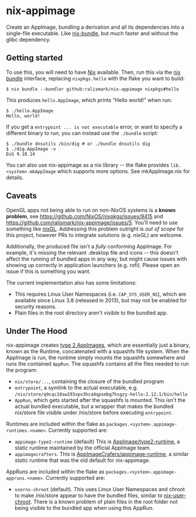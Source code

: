 # nix-appimage

Create an AppImage, bundling a derivation and all its dependencies into a single-file executable.
Like [nix-bundle](https://github.com/matthewbauer/nix-bundle), but much faster and without the glibc dependency.

## Getting started

To use this, you will need to have [Nix](https://nixos.org/) available.
Then, run this via the [nix bundle](https://nixos.org/manual/nix/unstable/command-ref/new-cli/nix3-bundle.html) interface, replacing `nixpkgs.hello` with the flake you want to build:

```
$ nix bundle --bundler github:ralismark/nix-appimage nixpkgs#hello
```

This produces `hello.AppImage`, which prints "Hello world!" when run:

```
$ ./hello.AppImage
Hello, world!
```

If you get a `entrypoint ... is not executable` error, or want to specify a different binary to run, you can instead use the `./bundle` script:

```
$ ./bundle dnsutils /bin/dig # or ./bundle dnsutils dig
$ ./dig.AppImage -v
DiG 9.18.14
```

You can also use nix-appimage as a nix library -- the flake provides `lib.<system>.mkAppImage` which supports more options.
See mkAppImage.nix for details.

## Caveats

OpenGL apps not being able to run on non-NixOS systems is a **known problem**, see https://github.com/NixOS/nixpkgs/issues/9415 and https://github.com/ralismark/nix-appimage/issues/5.
You'll need to use something like [nixGL](https://github.com/guibou/nixGL).
Addressing this problem outright is _out of scope_ for this project, however PRs to integrate solutions (e.g. nixGL) are welcome.

Additionally, the produced file isn't a _fully_ conforming AppImage.
For example, it's missing the relevant .desktop file and icons -- this doesn't affect the running of bundled apps in any way, but might cause issues with showing up correctly in application launchers (e.g. rofi).
Please open an issue if this is something you want.

The current implementation also has some limitations:

- This requires Linux User Namespaces (i.e. `CAP_SYS_USER_NS`), which are available since Linux 3.8 (released in 2013), but may not be enabled for security reasons.
- Plain files in the root directory aren't visible to the bundled app.

## Under The Hood

nix-appimage creates [type 2 AppImages](https://github.com/AppImage/AppImageSpec/blob/ce1910e6443357e3406a40d458f78ba3f34293b8/draft.md#type-2-image-format), which are essentially just a binary, known as the Runtime, concatenated with a squashfs file system.
When the AppImage is run, the runtime simply mounts the squashfs somewhere and runs the contained `AppRun`.
The squashfs contains all the files needed to run the program:

- `nix/store/...`, containing the closure of the bundled program
- `entrypoint`, a symlink to the actual executable, e.g. `/nix/store/q9cqc10sw293xpx3hca4qpsmbg7hsgzy-hello-2.12.1/bin/hello`
- `AppRun`, which gets started after the squashfs is mounted.
  This isn't the actual bundled executable, but a wrapper that makes the bundled nix/store file visible under /nix/store before executing `entrypoint`.

Runtimes are included within the flake as `packages.<system>.appimage-runtimes.<name>`.
Currently supported are:

- `appimage-type2-runtime` (default)
  This is [AppImage/type2-runtime](https://github.com/AppImage/type2-runtime), a static runtime maintained by the official AppImage team.
- `appimagecrafters`.
  This is [AppImageCrafers/appimage-runtime](https://github.com/AppImageCrafters/appimage-runtime), a similar static runtime that was the old default for nix-appimage.

AppRuns are included within the flake as `packages.<system>.appimage-appruns.<name>`.
Currently supported are:

- `userns-chroot` (default).
  This uses Linux User Namespaces and chroot to make /nix/store appear to have the bundled files, similar to [nix-user-chroot](https://github.com/nix-community/nix-user-chroot).
  There is a known problem of plain files in the root folder not being visible to the bundled app when using this AppRun.
